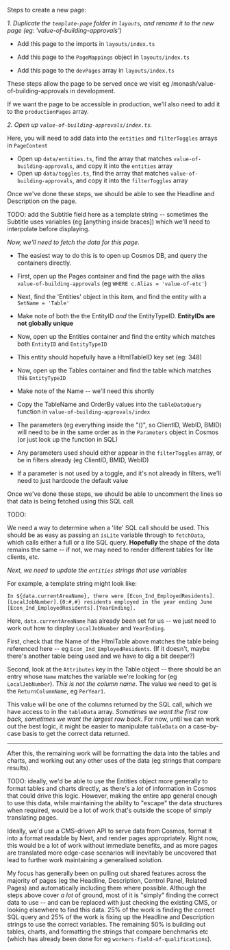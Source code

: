 Steps to create a new page:

_1. Duplicate the `template-page` folder in `layouts`, and rename it to the new page (eg: 'value-of-building-approvals')_

- Add this page to the imports in `layouts/index.ts`

- Add this page to the `PageMappings` object in `layouts/index.ts`

- Add this page to the `devPages` array in `layouts/index.ts`

These steps allow the page to be served once we visit eg /monash/value-of-building-approvals in development.

If we want the page to be accessible in production, we'll also need to add it to the `productionPages` array.

_2. Open up `value-of-building-approvals/index.ts`._

Here, you will need to add data into the `entities` and `filterToggles` arrays in `PageContent`

- Open up `data/entities.ts`, find the array that matches `value-of-building-approvals`, and copy it into the `entities` array
- Open up `data/toggles.ts`, find the array that matches `value-of-building-approvals`, and copy it into the `filterToggles` array

Once we've done these steps, we should be able to see the Headline and Description on the page.

TODO: add the Subtitle field here as a template string -- sometimes the Subtitle uses variables (eg [anything inside braces]) which we'll
need to interpolate before displaying.

_Now, we'll need to fetch the data for this page._

- The easiest way to do this is to open up Cosmos DB, and query the containers directly.

- First, open up the Pages container and find the page with the alias `value-of-building-approvals` (eg `WHERE c.Alias = 'value-of-etc'`)

- Next, find the 'Entities' object in this item, and find the entity with a `SetName = 'Table'`

- Make note of both the the EntityID _and_ the EntityTypeID. **EntityIDs are not globally unique**

- Now, open up the Entities container and find the entity which matches both `EntityID` and `EntityTypeID`

- This entity should hopefully have a HtmlTableID key set (eg: 348)

- Now, open up the Tables container and find the table which matches this `EntityTypeID`

- Make note of the Name -- we'll need this shortly

- Copy the TableName and OrderBy values into the `tableDataQuery` function in `value-of-building-approvals/index`

- The parameters (eg everything inside the "()", so ClientID, WebID, BMID) will need to be in the same order as in the `Parameters` object in Cosmos (or just look up the function in SQL)

- Any parameters used should either appear in the `filterToggles` array, or be in filters already (eg ClientID, BMID, WebID)

- If a parameter is not used by a toggle, and it's not already in filters, we'll need to just hardcode the default value

Once we've done these steps, we should be able to uncomment the lines so that data is being fetched using this SQL call.

TODO:

We need a way to determine when a 'lite' SQL call should be used. This should be as easy as passing an `isLite` variable through to `fetchData`,
which calls either a full or a lite SQL query. **Hopefully** the shape of the data remains the same -- if not, we may need to render different
tables for lite clients, etc.

_Next, we need to update the `entities` strings that use variables_

For example, a template string might look like:

`In ${data.currentAreaName}, there were [Econ_Ind_EmployedResidents].[LocalJobNumber].{0:#,#} residents employed in the year ending June [Econ_Ind_EmployedResidents].[YearEnding].`

Here, `data.currentAreaName` has already been set for us -- we just need to work out how to display `LocalJobNumber` and `YearEnding`.

First, check that the Name of the HtmlTable above matches the table being referenced here -- eg `Econ_Ind_EmployedResidents`. (If it doesn't, maybe there's another table being used and we have to dig a bit deeper?)

Second, look at the `Attributes` key in the Table object -- there should be an entry whose `Name` matches the variable we're looking for (eg `LocalJobNumber`). _This is not the column name_. The value we need to get is the `ReturnColumnName`, eg `PerYear1`.

This value will be one of the columns returned by the SQL call, which we have access to in the `tableData` array. _Sometimes we want the first row back, sometimes we want the largest row back_. For now, until we can work out the best logic, it might be easier to manipulate `tableData` on a case-by-case basis to get the correct data returned.

---

After this, the remaining work will be formatting the data into the tables and charts, and working out any other uses of the data (eg strings that compare results).

TODO: ideally, we'd be able to use the Entities object more generally to format tables and charts directly, as there's a _lot_ of information in Cosmos that could drive this logic. However, making the entire app general enough to use this data, while maintaining the ability to "escape"
the data structures when required, would be a lot of work that's outside the scope of simply translating pages.

Ideally, we'd use a CMS-driven API to serve data from Cosmos, format it into a format readable by Next, and render pages appropriately. Right now, this would be a lot of work without immediate benefits, and as more pages are translated more edge-case scenarios will inevitably be uncovered that lead to further work maintaining a generalised solution.

My focus has generally been on pulling out shared features across the majority of pages (eg the Headline, Description, Control Panel, Related Pages) and automatically including them where possible. Although the steps above cover _a lot_ of ground, most of it is "simply" finding the correct data to use -- and can be replaced with just checking the existing CMS, or looking elsewhere to find this data. 25% of the work is finding the correct SQL query and 25% of the work is fixing up the Headline and Description strings to use the correct variables. The remaining 50% is building out tables, charts, and formatting the strings that compare benchmarks etc (which has already been done for eg `workers-field-of-qualifications`).
